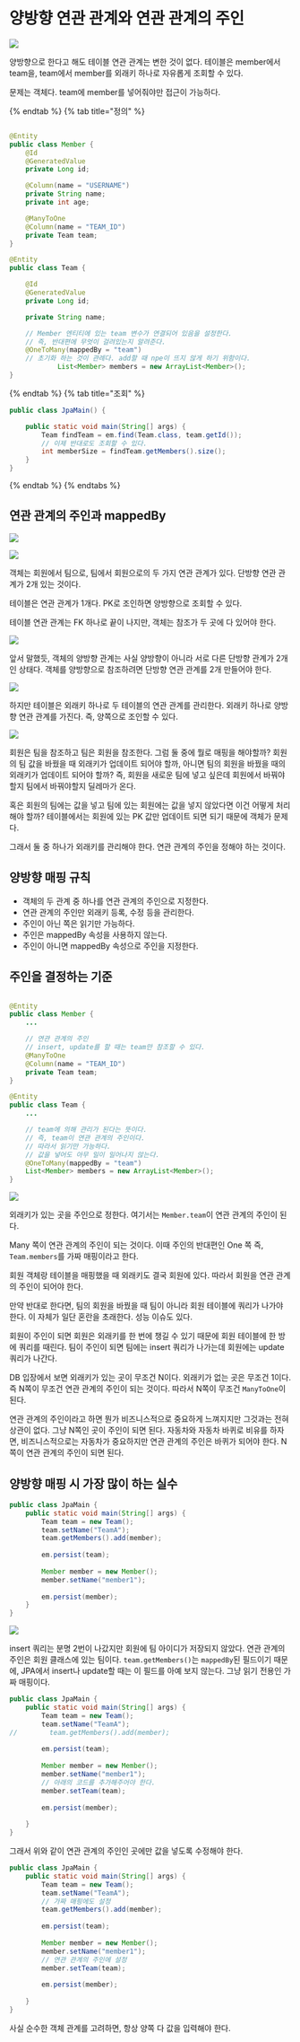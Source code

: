 # 양방향 연관 관계와 연관 관계의 주인

![](../../.gitbook/assets/kimyounghan-orm-jpa/05/screenshot%202021-03-19%20오후%2010.22.45.png)

양방향으로 한다고 해도 테이블 연관 관계는 변한 것이 없다. 테이블은 member에서 team을, team에서 member를 외래키 하나로 자유롭게 조회할 수 있다.

문제는 객체다. team에 member를 넣어줘야만 접근이 가능하다.

{% endtab %} {% tab title="정의" %}

```java

@Entity
public class Member {
    @Id
    @GeneratedValue
    private Long id;

    @Column(name = "USERNAME")
    private String name;
    private int age;

    @ManyToOne
    @Column(name = "TEAM_ID")
    private Team team;
}

@Entity
public class Team {

    @Id
    @GeneratedValue
    private Long id;

    private String name;

    // Member 엔티티에 있는 team 변수가 연결되어 있음을 설정한다.
    // 즉, 반대편에 무엇이 걸려있는지 알려준다.
    @OneToMany(mappedBy = "team")
    // 초기화 하는 것이 관례다. add할 때 npe이 뜨지 않게 하기 위함이다.
            List<Member> members = new ArrayList<Member>();
}
```

{% endtab %} {% tab title="조회" %}

```java
public class JpaMain() {

    public static void main(String[] args) {
        Team findTeam = em.find(Team.class, team.getId());
        // 이제 반대로도 조회할 수 있다.
        int memberSize = findTeam.getMembers().size();
    }
}
```

{% endtab %} {% endtabs %}

## 연관 관계의 주인과 mappedBy

![](../../.gitbook/assets/kimyounghan-orm-jpa/05/screenshot%202021-03-19%20오후%2010.37.12.png)

![](../../.gitbook/assets/kimyounghan-orm-jpa/05/screenshot%202021-03-19%20오후%2010.37.17.png)

객체는 회원에서 팀으로, 팀에서 회원으로의 두 가지 연관 관계가 있다. 단방향 연관 관계가 2개 있는 것이다.

테이블은 연관 관계가 1개다. PK로 조인하면 양방향으로 조회할 수 있다.

테이블 연관 관계는 FK 하나로 끝이 나지만, 객체는 참조가 두 곳에 다 있어야 한다.

![](../../.gitbook/assets/kimyounghan-orm-jpa/05/screenshot%202021-03-19%20오후%2010.37.26.png)

앞서 말했듯, 객체의 양방향 관계는 사실 양방향이 아니라 서로 다른 단방향 관계가 2개인 상태다. 객체를 양방향으로 참조하려면 단방향 연관 관계를 2개 만들어야 한다.

![](../../.gitbook/assets/kimyounghan-orm-jpa/05/screenshot%202021-03-19%20오후%2010.37.31.png)

하지만 테이블은 외래키 하나로 두 테이블의 연관 관계를 관리한다. 외래키 하나로 양방향 연관 관계를 가진다. 즉, 양쪽으로 조인할 수 있다.

![](../../.gitbook/assets/kimyounghan-orm-jpa/05/screenshot%202021-03-19%20오후%2010.37.37.png)

회원은 팀을 참조하고 팀은 회원을 참조한다. 그럼 둘 중에 뭘로 매핑을 해야할까? 회원의 팀 값을 바꿨을 때 외래키가 업데이트 되어야 할까, 아니면 팀의 회원을 바꿨을 때의 외래키가 업데이트 되어야 할까? 즉,
회원을 새로운 팀에 넣고 싶은데 회원에서 바꿔야할지 팀에서 바꿔야할지 딜레마가 온다.

혹은 회원의 팀에는 값을 넣고 팀에 있는 회원에는 값을 넣지 않았다면 이건 어떻게 처리해야 할까? 테이블에서는 회원에 있는 PK 값만 업데이트 되면 되기 때문에 객체가 문제다.

그래서 둘 중 하나가 외래키를 관리해야 한다. 연관 관계의 주인을 정해야 하는 것이다.

## 양방향 매핑 규칙

- 객체의 두 관계 중 하나를 연관 관계의 주인으로 지정한다.
- 연관 관계의 주인만 외래키 등록, 수정 등을 관리한다.
- 주인이 아닌 쪽은 읽기만 가능하다.
- 주인은 mappedBy 속성을 사용하지 않는다.
- 주인이 아니면 mappedBy 속성으로 주인을 지정한다.

## 주인을 결정하는 기준

```java

@Entity
public class Member {
    ...

    // 연관 관계의 주인
    // insert, update를 할 때는 team만 참조할 수 있다.
    @ManyToOne
    @Column(name = "TEAM_ID")
    private Team team;
}

@Entity
public class Team {
    ...

    // team에 의해 관리가 된다는 뜻이다.
    // 즉, team이 연관 관계의 주인이다.
    // 따라서 읽기만 가능하다.
    // 값을 넣어도 아무 일이 일어나지 않는다.
    @OneToMany(mappedBy = "team")
    List<Member> members = new ArrayList<Member>();
}
```

![](../../.gitbook/assets/kimyounghan-orm-jpa/05/screenshot%202021-03-19%20오후%2010.54.56.png)

외래키가 있는 곳을 주인으로 정한다. 여기서는 `Member.team`이 연관 관계의 주인이 된다.

Many 쪽이 연관 관계의 주인이 되는 것이다. 이때 주인의 반대편인 One 쪽 즉, `Team.members`를 가짜 매핑이라고 한다.

회원 객체랑 테이블을 매핑했을 때 외래키도 결국 회원에 있다. 따라서 회원을 연관 관계의 주인이 되어야 한다.

만약 반대로 한다면, 팀의 회원을 바꿨을 때 팀이 아니라 회원 테이블에 쿼리가 나가야 한다. 이 자체가 일단 혼란을 초래한다. 성능 이슈도 있다.

회원이 주인이 되면 회원은 외래키를 한 번에 챙길 수 있기 때문에 회원 테이블에 한 방에 쿼리를 때린다. 팀이 주인이 되면 팀에는 insert 쿼리가 나가는데 회원에는 update 쿼리가 나간다.

DB 입장에서 보면 외래키가 있는 곳이 무조건 N이다. 외래키가 없는 곳은 무조건 1이다. 즉 N쪽이 무조건 연관 관계의 주인이 되는 것이다. 따라서 N쪽이 무조건 `ManyToOne`이 된다.

연관 관계의 주인이라고 하면 뭔가 비즈니스적으로 중요하게 느껴지지만 그것과는 전혀 상관이 없다. 그냥 N쪽인 곳이 주인이 되면 된다. 자동차와 자동차 바퀴로 비유를 하자면, 비즈니스적으로는 자동차가 중요하지만 연관
관계의 주인은 바퀴가 되어야 한다. N쪽이 연관 관계의 주인이 되면 된다.

## 양방향 매핑 시 가장 많이 하는 실수

```java
public class JpaMain {
    public static void main(String[] args) {
        Team team = new Team();
        team.setName("TeamA");
        team.getMembers().add(member);
        
        em.persist(team);
        
        Member member = new Member();
        member.setName("member1");
        
        em.persist(member);
    }
}
```

![](../../.gitbook/assets/kimyounghan-orm-jpa/05/screenshot%202021-03-19%20오후%2011.20.39.png)


insert 쿼리는 분명 2번이 나갔지만 회원에 팀 아이디가 저장되지 않았다. 연관 관계의 주인은 회원 클래스에 있는 팀이다. `team.getMembers()`는 `mappedBy`된 필드이기 때문에, JPA에서 insert나 update할 때는 이 필드를 아예 보지 않는다. 그냥 읽기 전용인 가짜 매핑이다.

```java
public class JpaMain {
    public static void main(String[] args) {
        Team team = new Team();
        team.setName("TeamA");
//        team.getMembers().add(member);
        
        em.persist(team);
        
        Member member = new Member();
        member.setName("member1");
        // 아래의 코드를 추가해주어야 한다.
        member.setTeam(team);
                
        em.persist(member);
        
    }
}
```

그래서 위와 같이 연관 관계의 주인인 곳에만 값을 넣도록 수정해야 한다.

```java
public class JpaMain {
    public static void main(String[] args) {
        Team team = new Team();
        team.setName("TeamA");
        // 가짜 매핑에도 설정
        team.getMembers().add(member);
        
        em.persist(team);
        
        Member member = new Member();
        member.setName("member1");
        // 연관 관계의 주인에 설정
        member.setTeam(team);
                
        em.persist(member);
        
    }
}
```

사실 순수한 객체 관계를 고려하면, 항상 양쪽 다 값을 입력해야 한다. 